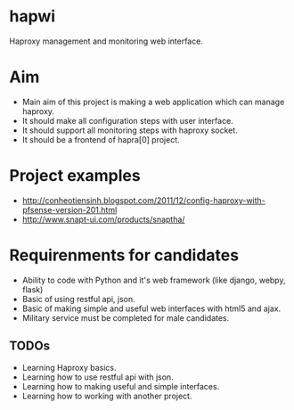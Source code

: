 hapwi
=====

Haproxy management and monitoring web interface.

# Aim
- Main aim of this project is making a web application which can manage haproxy.
- It should make all configuration steps with user interface.
- It should support all monitoring steps with haproxy socket.
- It should be a frontend of hapra[0] project.

# Project examples
- http://conheotiensinh.blogspot.com/2011/12/config-haproxy-with-pfsense-version-201.html
- http://www.snapt-ui.com/products/snaptha/

# Requirenments for candidates
- Ability to code with Python and it's web framework (like django, webpy, flask)
- Basic of using restful api, json.
- Basic of making simple and useful web interfaces with html5 and ajax.
- Military service must be completed for male candidates.

## TODOs
- Learning Haproxy basics.
- Learning how to use restful api with json.
- Learning how to making useful and simple interfaces.
- Learning how to working with another project.

